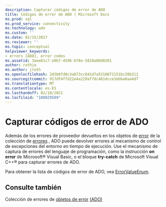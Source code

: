 ```yaml
---
description: Capturar códigos de error de ADO
title: Códigos de error de ADO | Microsoft Docs
ms.prod: sql
ms.prod_service: connectivity
ms.technology: ado
ms.custom: ''
ms.date: 02/15/2017
ms.reviewer: ''
ms.topic: conceptual
helpviewer_keywords:
- errors [ADO], error codes
ms.assetid: 3aee61c7-a9b7-4596-b78e-5828a00d0281
author: rothja
ms.author: jroth
ms.openlocfilehash: 2d3b0fd0c3a673cc841d7a5318872151bc20b311
ms.sourcegitcommit: 917df4ffd22e4a229af7dc481dcce3ebba0aa4d7
ms.translationtype: MT
ms.contentlocale: es-ES
ms.lasthandoff: 02/10/2021
ms.locfileid: "100029509"
---
```

# <a name="capture-ado-error-codes"></a>Capturar códigos de error de ADO
Además de los errores de proveedor devueltos en los objetos de [error](../../reference/ado-api/error-object.md) de la colección de [errores](../../reference/ado-api/errors-collection-ado.md) , ADO puede devolver errores al mecanismo de control de excepciones del entorno en tiempo de ejecución. Use el mecanismo de captura de errores del lenguaje de programación, como la instrucción **on error** de Microsoft® Visual Basic, o el bloque **try-catch** de Microsoft Visual C++® para capturar errores de ADO.

 Para obtener la lista de códigos de error de ADO, vea [ErrorValueEnum](../../reference/ado-api/errorvalueenum.md).

## <a name="see-also"></a>Consulte también
 Colección de errores de [objetos de error](../../reference/ado-api/error-object.md) [(ADO)](../../reference/ado-api/errors-collection-ado.md)